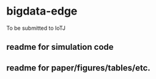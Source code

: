# bigdata-edge
To be submitted to IoTJ

## readme for simulation code

## readme for paper/figures/tables/etc.
